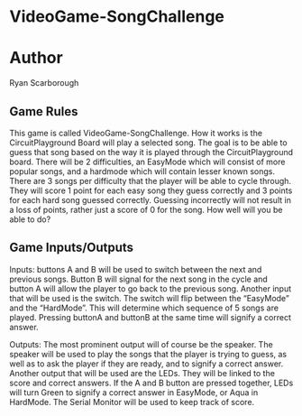# VideoGame-SongChallenge

# Author
Ryan Scarborough

## Game Rules
This game is called VideoGame-SongChallenge. How it works is the CircuitPlayground Board will play a selected song. The goal is to be able to guess that song based on the way it is played through the CircuitPlayground board. There will be 2 difficulties, an EasyMode which will consist of more popular songs, and a hardmode which will contain lesser known songs. There are 3 songs per difficulty that the player will be able to cycle through. They will score 1 point for each easy song they guess correctly and 3 points for each hard song guessed correctly. Guessing incorrectly will not result in a loss of points, rather just a score of 0 for the song. How well will you be able to do?

## Game Inputs/Outputs
Inputs: buttons A and B will be used to switch between the next and previous songs. Button B will signal for the next song in the cycle and button A will allow the player to go back to the previous song. Another input that will be used is the switch. The switch will flip between the “EasyMode” and the “HardMode”. This will determine which sequence of 5 songs are played. Pressing buttonA and buttonB at the same time will signify a correct answer.

Outputs: The most prominent output will of course be the speaker. The speaker will be used to play the songs that the player is trying to guess, as well as to ask the player if they are ready, and to signify a correct answer. Another output that will be used are the LEDs. They will be linked to the score and correct answers. If the A and B button are pressed together, LEDs will turn Green to signify a correct answer in EasyMode, or Aqua in HardMode. The Serial Monitor will be used to keep track of score.
